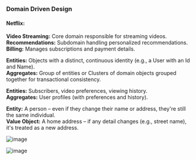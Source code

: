 ### Domain Driven Design

#### Netflix:
**Video Streaming:** Core domain responsible for streaming videos.  
**Recommendations:** Subdomain handling personalized recommendations.  
**Billing:** Manages subscriptions and payment details.  

**Entities:** Objects with a distinct, continuous identity (e.g., a User with an Id and Name).  
**Aggregates:** Group of entities or Clusters of domain objects grouped together for transactional consistency.  

**Entities:** Subscribers, video preferences, viewing history.  
**Aggregates:** User profiles (with preferences and history). 

**Entity:** A person – even if they change their name or address, they're still the same individual.  
**Value Object:** A home address – if any detail changes (e.g., street name), it's treated as a new address.    

![image](https://github.com/user-attachments/assets/bf4ab0e4-a29c-49cb-a2d7-07d386e7fa73)   

![image](https://github.com/user-attachments/assets/991ce177-8111-4f8e-a118-9842b8b38163)

